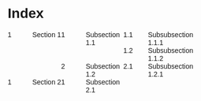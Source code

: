 <!DOCTYPE html>
<html>
<head>
    <title>Index Page</title>
    <style>
        body {
            font-family: Arial, sans-serif;
            margin: 20px;
        }
        ul {
            list-style-type: none;
            padding-left: 0;
        }
        li {
            display: flex;
        }
        li::before {
            content: counters(section, ".") " ";
            counter-increment: section;
            flex: 0 0 50px; /* Set a fixed width for alignment */
        }
        ul ul {
            counter-reset: section;
            padding-left: 0;
        }
    </style>
</head>
<body>

<h1>Index</h1>
<ul>
    <li>
        <span>Section 1</span>
        <ul>
            <li>
                <span>Subsection 1.1</span>
                <ul>
                    <li>
                        <span>Subsubsection 1.1.1</span>
                    </li>
                    <li>
                        <span>Subsubsection 1.1.2</span>
                    </li>
                </ul>
            </li>
            <li>
                <span>Subsection 1.2</span>
                <ul>
                    <li>
                        <span>Subsubsection 1.2.1</span>
                    </li>
                </ul>
            </li>
        </ul>
    </li>
    <li>
        <span>Section 2</span>
        <ul>
            <li>
                <span>Subsection 2.1</span>
            </li>
        </ul>
    </li>
</ul>

</body>
</html>

